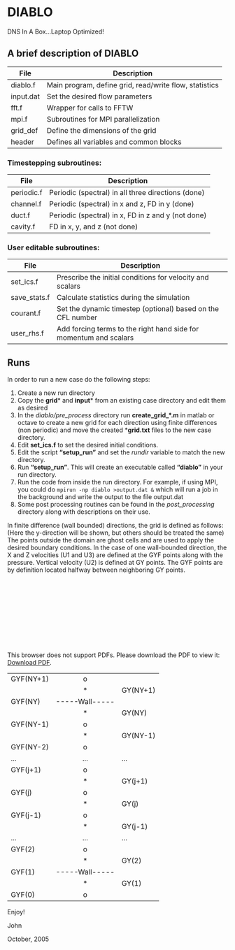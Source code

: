 # DIABLO
DNS In A Box...Laptop Optimized!

## A brief description of DIABLO
|File | Description|
| --- | ---|
|diablo.f     |   Main program, define grid, read/write flow, statistics |
|input.dat     |  Set the desired flow parameters|
|fft.f       |    Wrapper for calls to FFTW|
|mpi.f 		| Subroutines for MPI parallelization|
|grid_def    |    Define the dimensions of the grid|
|header     |     Defines all variables and common blocks|

### Timestepping subroutines:
|File | Description|
| --- | ---|
|periodic.f   |   Periodic (spectral) in all three directions (done) |
|channel.f   |    Periodic (spectral) in x and z, FD in y (done)|
|duct.f       |   Periodic (spectral) in x, FD in z and y (not done) |
|cavity.f   |     FD in x, y, and z (not done)|

### User editable subroutines:
|File | Description|
| --- | ---|
|set_ics.f   |    Prescribe the initial conditions for velocity and scalars|
|save_stats.f |   Calculate statistics during the simulation|
|courant.f      | Set the dynamic timestep (optional) based on the CFL number|
|user_rhs.f   |   Add forcing terms to the right hand side for momentum and scalars|

## Runs
In order to run a new case do the following steps:
1.  Create a new run directory
2.  Copy the **grid*** and **input*** from an existing case directory and edit them as desired
3.  In the *diablo/pre_process* directory run **create_grid_*.m** in matlab or octave to create a new grid for each direction using finite differences (non periodic) and move the created ***grid.txt** files to the new case directory.
4.  Edit **set_ics.f** to set the desired initial conditions.
5.  Edit the script **“setup_run”** and set the *rundir* variable to match the new directory.
6.  Run **“setup_run”**.  This will create an executable called **“diablo”** in your run directory.
7.  Run the code from inside the run directory.  For example, if using MPI, you could do 
```mpirun -np diablo >output.dat &```
which will run a job in the background and write the output to the file output.dat
8.  Some post processing routines can be found in the *post_processing* directory along with descriptions on their use.

In finite difference (wall bounded) directions, the grid is defined as follows:
(Here the y-direction will be shown, but others should be treated the same)
The points outside the domain are ghost cells and are used to apply the desired boundary conditions.  In the case of one wall-bounded direction, the X and Z velocities (U1 and U3) are defined at the GYF points along with the pressure.  Vertical velocity (U2) is defined at GY points. The GYF points are by definition located halfway between neighboring GY points.

<object data="imgs/grid.pdf" type="application/pdf" width="700px" height="700px">
    <embed src="imgs/grid.pdf">
        <p>This browser does not support PDFs. Please download the PDF to view it: <a href="imgs/grid.pdf">Download PDF</a>.</p>
    </embed>
</object>

||  | |
 | --- | :---: | --- |     
 |GYF(NY+1)    |     o    | | 
  |             |     *       |     GY(NY+1)|
 |GYF(NY)    |  -----Wall-----   | |
  |           |       *        |    GY(NY)|
 | GYF(NY-1)  |       o |
 | |                   *      |      GY(NY-1) |
 |GYF(NY-2)  |       o |
 |... | ... | ... |
  |GYF(j+1)      |    o | |
  | |                  *      |      GY(j+1)|
 |GYF(j)      |      o 
 | |                *     |       GY(j)|
 |GYF(j-1)     |     o |
  | |                  *    |        GY(j-1) |
| ... | ... | ...
| GYF(2)       |     o |
   | |                 *      |      GY(2)|
 | GYF(1)     | -----Wall-----
 | |                   *        |    GY(1) |
| GYF(0)   |         o | |


Enjoy! 

John

October, 2005  
